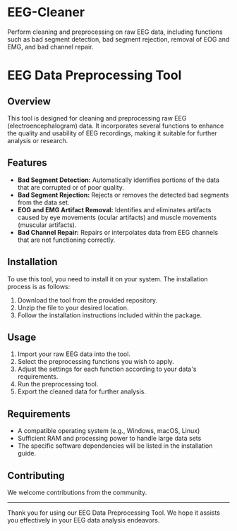 # EEG-Cleaner
Perform cleaning and preprocessing on raw EEG data, including functions such as bad segment detection, bad segment rejection, removal of EOG and EMG, and bad channel repair.

# EEG Data Preprocessing Tool

## Overview

This tool is designed for cleaning and preprocessing raw EEG (electroencephalogram) data. It incorporates several functions to enhance the quality and usability of EEG recordings, making it suitable for further analysis or research.

## Features

- **Bad Segment Detection:** Automatically identifies portions of the data that are corrupted or of poor quality.
- **Bad Segment Rejection:** Rejects or removes the detected bad segments from the data set.
- **EOG and EMG Artifact Removal:** Identifies and eliminates artifacts caused by eye movements (ocular artifacts) and muscle movements (muscular artifacts).
- **Bad Channel Repair:** Repairs or interpolates data from EEG channels that are not functioning correctly.

## Installation

To use this tool, you need to install it on your system. The installation process is as follows:

1. Download the tool from the provided repository.
2. Unzip the file to your desired location.
3. Follow the installation instructions included within the package.

## Usage

1. Import your raw EEG data into the tool.
2. Select the preprocessing functions you wish to apply.
3. Adjust the settings for each function according to your data's requirements.
4. Run the preprocessing tool.
5. Export the cleaned data for further analysis.

## Requirements

- A compatible operating system (e.g., Windows, macOS, Linux)
- Sufficient RAM and processing power to handle large data sets
- The specific software dependencies will be listed in the installation guide.

## Contributing

We welcome contributions from the community.

---

Thank you for using our EEG Data Preprocessing Tool. We hope it assists you effectively in your EEG data analysis endeavors.
